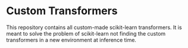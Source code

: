 # Custom Transformers

This repository contains all custom-made scikit-learn transformers. It is meant to solve the problem of scikit-learn not finding the custom transformers in a new environment at inference time.
